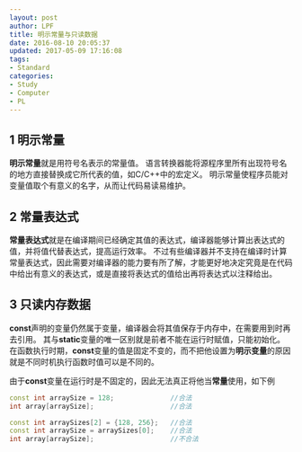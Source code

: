 ```yaml
---
layout: post
author: LPF
title: 明示常量与只读数据
date: 2016-08-10 20:05:37
updated: 2017-05-09 17:16:08
tags:
- Standard
categories:
- Study
- Computer
- PL
---
```



## 1 明示常量

**明示常量**就是用符号名表示的常量值。
语言转换器能将源程序里所有出现符号名的地方直接替换成它所代表的值，如C/C++中的宏定义。
明示常量使程序员能对变量值取个有意义的名字，从而让代码易读易维护。

## 2 常量表达式

**常量表达式**就是在编译期间已经确定其值的表达式，编译器能够计算出表达式的值，并将值代替表达式，提高运行效率。
不过有些编译器并不支持在编译时计算常量表达式，因此需要对编译器的能力要有所了解，才能更好地决定究竟是在代码中给出有意义的表达式，或是直接将表达式的值给出再将表达式以注释给出。

## 3 只读内存数据

**const**声明的变量仍然属于变量，编译器会将其值保存于内存中，在需要用到时再去引用。
其与**static**变量的唯一区别就是前者不能在运行时赋值，只能初始化。
在函数执行时期，**const**变量的值是固定不变的，而不把他设置为**明示变量**的原因就是不同时机执行函数时值可以是不同的。

由于**const**变量在运行时是不固定的，因此无法真正将他当**常量**使用，如下例

```c++
const int arraySize = 128;              //合法
int array[arraySize];                   //合法

const int arraySizes[2] = {128, 256};   //合法
const int arraySize = arraySizes[0];    //合法
int array[arraySize];                   //不合法
```

